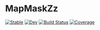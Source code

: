 # MapMaskZz

[![Stable](https://img.shields.io/badge/docs-stable-blue.svg)](https://a-r-n-o-l-d.github.io/MapMaskZz.jl/stable/)
[![Dev](https://img.shields.io/badge/docs-dev-blue.svg)](https://a-r-n-o-l-d.github.io/MapMaskZz.jl/dev/)
[![Build Status](https://github.com/a-r-n-o-l-d/MapMaskZz.jl/actions/workflows/CI.yml/badge.svg?branch=main)](https://github.com/a-r-n-o-l-d/MapMaskZz.jl/actions/workflows/CI.yml?query=branch%3Amain)
[![Coverage](https://codecov.io/gh/a-r-n-o-l-d/MapMaskZz.jl/branch/main/graph/badge.svg)](https://codecov.io/gh/a-r-n-o-l-d/MapMaskZz.jl)
